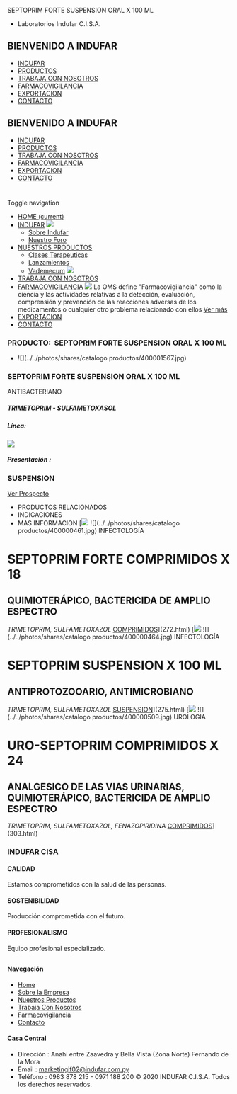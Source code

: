 SEPTOPRIM FORTE SUSPENSION ORAL X 100 ML
- Laboratorios Indufar C.I.S.A.
## BIENVENIDO A INDUFAR
* [INDUFAR](3834918.html#)
* [PRODUCTOS](3834918.html#)
* [TRABAJA CON NOSOTROS](3834918.html#)
* [FARMACOVIGILANCIA](3834918.html#)
* [EXPORTACION](3834918.html#)
* [CONTACTO](3834918.html#)
## BIENVENIDO A INDUFAR
* [INDUFAR](../../index.html)
* [PRODUCTOS](../../productos.html)
* [TRABAJA CON NOSOTROS](../../trabaja_con_nosotros.html)
* [FARMACOVIGILANCIA](../../farmacovigilancia.html)
* [EXPORTACION](../../exportacion.html)
* [CONTACTO](../../contacto.html)
# 
Toggle navigation
* [HOME (current)](../../index.html)
* [INDUFAR](3834918.html#) 
  [![ ](../../photos/shares/Sistema/Menu/indufar_menul.jpg)](../../institucional.html)
  - [Sobre Indufar](../../institucional.html)
  - [Nuestro Foro](../../blog.html)
* [NUESTROS PRODUCTOS](3834918.html#) 
  - [Clases Terapeuticas](../clases_terapeuticas.html)
  - [Lanzamientos](../lanzamientos.html)
  - [Vademecum](../../productos.html)
  [![ ](../../photos/shares/Sistema/Menu/productos.png)](../../productos.html)
* [TRABAJA CON NOSOTROS](../../trabaja_con_nosotros.html)
* [FARMACOVIGILANCIA](3834918.html#) 
  [![ ](../../photos/shares/Sistema/Menu/TUBOS.png)](../../farmacovigilancia.html)
  La OMS define "Farmacovigilancia" como la ciencia y las actividades relativas a la detección, evaluación, comprensión y prevención de las reacciones adversas de los medicamentos o cualquier otro problema relacionado con ellos
  [Ver más](../../farmacovigilancia.html)
* [EXPORTACION](../../exportacion.html)
* [CONTACTO](../../contacto.html)
### PRODUCTO:  SEPTOPRIM FORTE SUSPENSION ORAL X 100 ML
* ![](../../photos/shares/catalogo productos/400001567.jpg)
### **SEPTOPRIM FORTE SUSPENSION ORAL X 100 ML**
ANTIBACTERIANO
##### **TRIMETOPRIM - SULFAMETOXASOL**
##### **Línea:**
[![](../../photos/shares/Laboratorios/lab_indufar.png)](../linea/1.html)
##### **Presentación :**
### SUSPENSION
[Ver Prospecto](../../files/shares/prospectos/400001567.pdf)
* PRODUCTOS RELACIONADOS
* INDICACIONES
* MAS INFORMACION
[![](../../photos/shares/Laboratorios/lab_indufar.png)
![](../../photos/shares/catalogo productos/400000461.jpg)
INFECTOLOGÍA
# SEPTOPRIM FORTE COMPRIMIDOS X 18
## QUIMIOTERÁPICO, BACTERICIDA DE AMPLIO ESPECTRO
*TRIMETOPRIM, SULFAMETOXAZOL*
[COMPRIMIDOS](3834918.html#)](272.html)
[![](../../photos/shares/Laboratorios/lab_indufar.png)
![](../../photos/shares/catalogo productos/400000464.jpg)
INFECTOLOGÍA
# SEPTOPRIM SUSPENSION X 100 ML
## ANTIPROTOZOOARIO, ANTIMICROBIANO
*TRIMETOPRIM, SULFAMETOXAZOL*
[SUSPENSION](3834918.html#)](275.html)
[![](../../photos/shares/Laboratorios/lab_indufar.png)
![](../../photos/shares/catalogo productos/400000509.jpg)
UROLOGIA
# URO-SEPTOPRIM COMPRIMIDOS X 24
## ANALGESICO DE LAS VIAS URINARIAS, QUIMIOTERÁPICO, BACTERICIDA DE AMPLIO ESPECTRO
*TRIMETOPRIM, SULFAMETOXAZOL, FENAZOPIRIDINA*
[COMPRIMIDOS](3834918.html#)](303.html)
### INDUFAR CISA
#### CALIDAD
Estamos comprometidos con la salud de las personas.
#### SOSTENIBILIDAD
Producción comprometida con el futuro.
#### PROFESIONALISMO
Equipo profesional especializado.
## 
#### Navegación
* [Home](../../index.html)
* [Sobre la Empresa](../../institucional.html)
* [Nuestros Productos](../../productos.html)
* [Trabaja Con Nosotros](../../trabaja_con_nosotros.html)
* [Farmacovigilancia](../../farmacovigilancia.html)
* [Contacto](../../contacto.html)
#### Casa Central
* Dirección : Anahi entre Zaavedra y Bella Vista (Zona Norte) Fernando de la Mora
* Email : [marketingif02@indufar.com.py](mailto:marketingif02@indufar.com.py)
* Teléfono : 0983 878 215 - 0971 188 200
© 2020 INDUFAR C.I.S.A. Todos los derechos reservados.